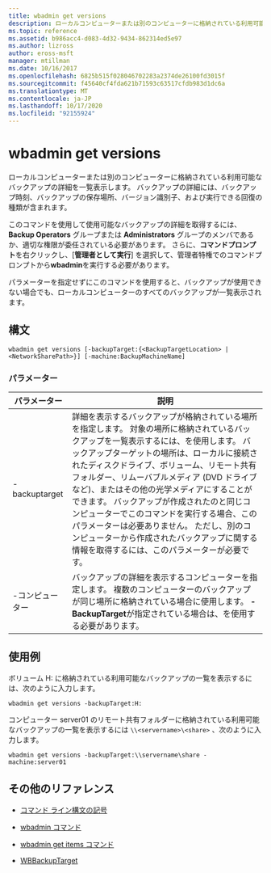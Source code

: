 ```yaml
---
title: wbadmin get versions
description: ローカルコンピューターまたは別のコンピューターに格納されている利用可能なバックアップの詳細を一覧表示する wbadmin get versions コマンドの参照記事です。
ms.topic: reference
ms.assetid: b986acc4-d083-4d32-9434-862314ed5e97
ms.author: lizross
author: eross-msft
manager: mtillman
ms.date: 10/16/2017
ms.openlocfilehash: 6825b515f028046702283a2374de26100fd3015f
ms.sourcegitcommit: f45640cf4fda621b71593c63517cfdb983d1dc6a
ms.translationtype: MT
ms.contentlocale: ja-JP
ms.lasthandoff: 10/17/2020
ms.locfileid: "92155924"
---
```

# <a name="wbadmin-get-versions"></a>wbadmin get versions

ローカルコンピューターまたは別のコンピューターに格納されている利用可能なバックアップの詳細を一覧表示します。 バックアップの詳細には、バックアップ時刻、バックアップの保存場所、バージョン識別子、および実行できる回復の種類が含まれます。

このコマンドを使用して使用可能なバックアップの詳細を取得するには、 **Backup Operators** グループまたは **Administrators** グループのメンバであるか、適切な権限が委任されている必要があります。 さらに、**コマンドプロンプト**を右クリックし、[**管理者として実行**] を選択して、管理者特権でのコマンドプロンプトから**wbadmin**を実行する必要があります。

パラメーターを指定せずにこのコマンドを使用すると、バックアップが使用できない場合でも、ローカルコンピューターのすべてのバックアップが一覧表示されます。

## <a name="syntax"></a>構文

```
wbadmin get versions [-backupTarget:{<BackupTargetLocation> | <NetworkSharePath>}] [-machine:BackupMachineName]
```

### <a name="parameters"></a>パラメーター

| パラメーター | 説明 |
|--|--|
| -backuptarget | 詳細を表示するバックアップが格納されている場所を指定します。 対象の場所に格納されているバックアップを一覧表示するには、を使用します。 バックアップターゲットの場所は、ローカルに接続されたディスクドライブ、ボリューム、リモート共有フォルダー、リムーバブルメディア (DVD ドライブなど)、またはその他の光学メディアにすることができます。 バックアップが作成されたのと同じコンピューターでこのコマンドを実行する場合、このパラメーターは必要ありません。 ただし、別のコンピューターから作成されたバックアップに関する情報を取得するには、このパラメーターが必要です。 |
| -コンピューター | バックアップの詳細を表示するコンピューターを指定します。 複数のコンピューターのバックアップが同じ場所に格納されている場合に使用します。 **-BackupTarget**が指定されている場合は、を使用する必要があります。 |

## <a name="examples"></a>使用例

ボリューム H: に格納されている利用可能なバックアップの一覧を表示するには、次のように入力します。

```
wbadmin get versions -backupTarget:H:
```

コンピューター server01 のリモート共有フォルダーに格納されている利用可能なバックアップの一覧を表示するには `\\<servername>\<share>` 、次のように入力します。

```
wbadmin get versions -backupTarget:\\servername\share -machine:server01
```

## <a name="additional-references"></a>その他のリファレンス

- [コマンド ライン構文の記号](command-line-syntax-key.md)

- [wbadmin コマンド](wbadmin.md)

- [wbadmin get items コマンド](wbadmin-get-items.md)

- [WBBackupTarget](/powershell/module/windowserverbackup/Get-WBBackupTarget)
